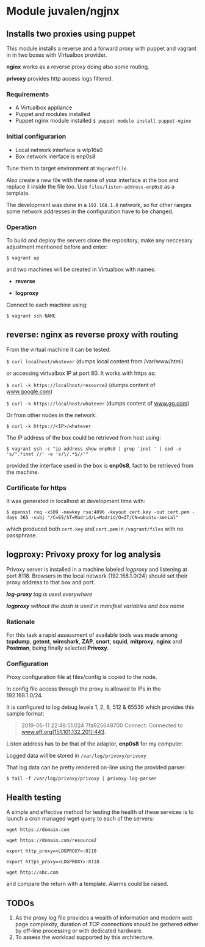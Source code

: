 # Module juvalen/ngjnx
## Installs two proxies using puppet
This module installs a reverse and a forward proxy with puppet and vagrant in in two boxes with Virtualbox provider.

**nginx** works as a reverse proxy doing also some routing.

**privoxy** provides http access logs filtered.

### Requirements
* A Virtualbox appliance
* Puppet and modules installed
* Puppet nginx module installed
`$ puppet module install puppet-nginx`

### Initial configurarion
* Local network interface is wlp16s0
* Box network inerface is enp0s8

Tune them to target environment at `Vagrantfile`.

Also create a new file with the name of your interface at the box and replace it inside the file too. Use `files/listen-address-enp0s8` as a template.

The development was done in a `192.168.1.0` network, so for other ranges some network addresses in the configuration have to be changed.

### Operation
To build and deploy the servers clone the repository, make any neccesary adjustment mentioned before and enter:

`$ vagrant up`

and two machines will be created in Virtualbox with names:

- **reverse**

- **logproxy**

Connect to each machine using:

`$ vagrant ssh NAME`

## reverse: nginx as reverse proxy with routing
From the virtual machine it can be tested:

`$ curl localhost/whatever` (dumps local content from /var/www/html)

or accessing virtualbox IP at port 80. It works with https as:

`$ curl -k https://localhost/resource2` (dumps content of www.google.com)

`$ curl -k https://localhost/whatever`  (dumps content of www.gg.com)

Or from other nodes in the network:

`$ curl -k https://<IP>/whatever`

The IP address of the box could be retrieved from host using:

`$ vagrant ssh -c "ip address show enp0s8 | grep 'inet ' | sed -e 's/^.*inet //' -e 's/\/.*$//'"`

provided the interface used in the box is **enp0s8**, fact to be retrieved from the machine.

### Certificate for https
It was generated in localhost at development time with:

`$ openssl req -x509 -newkey rsa:4096 -keyout cert.key -out cert.pem -days 365 -subj "/C=ES/ST=Madrid/L=Madrid/O=IT/CN=ubuntu-xenial"`

which produced both `cert.key` and `cert.pem` in `/vagrant/files` with no passphrase.


## logproxy: Privoxy proxy for log analysis
Privoxy server is installed in a machine labeled *logproxy* and listening at port 8118. Browsers in the local network (192.168.1.0/24) should set their proxy address to that box and port.

_**log-proxy** tag is used everywhere_

_**logproxy** without the dash is used in manifest variables and box name_

### Rationale
For this task a rapid assessment of available tools was made among **tcpdump**, **getent**, **wireshark**, **ZAP**, **snort**, **squid**, **mitproxy**, **nginx** and **Postman**, being finally selected **Privoxy**.

### Configuration
Proxy configuration file at files/config is copied to the node.

In config file access through the proxy is allowed to IPs in the 192.168.1.0/24.

It is configured to log debug levels 1, 2, 8, 512 & 65536 which provides this sample format:
>2019-05-11 22:48:51.024 7fa925648700 Connect: Connected to www.eff.org[151.101.132.201]:443.

Listen address has to be that of the adaptor, **enp0s8** for my computer.

Logged data will be stored in `/var/log/privoxy/privoxy`

That log data can be pretty rendered on-line using the provided parser:

`$ tail -f /var/log/privoxy/privoxy | privoxy-log-parser`

## Health testing
A simple and effective method for testing the health of these services is to launch a cron managed wget query to each of the servers:

`wget https://domain.com`

`wget https://domain.com/resource2`

`export http_proxy=<LOGPROXY>:8118`

`export https_proxy=<LOGPROXY>:8118`

`wget http://abc.com`

and compare the return with a template. Alarms could be raised.

## TODOs
1. As the proxy log file provides a wealth of information and modern web page complexity, duration of TCP connections should be gathered either by off-line processing or with dedicated hardware.
1. To assess the workload supported by this architecture.
